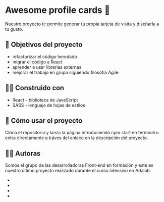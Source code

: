 # Awesome profile cards 🤩

Nuestro proyecto te permite generar tu propia tarjeta de visita y diseñarla a tu gusto.

## 📌 Objetivos del proyecto
* refactorizar el código heredado
* migrar el código a React
* aprender a usar librerías externas
* mejorar el trabajo en grupo siguiendo filosofía Agile

## 👩‍🔧 Construido con
* React - biblioteca de JavaScript
* SASS - lenguaje de hojas de estilos

## 📝 Cómo usar el proyecto
Clona el repositorio y lanza la página introduciendo npm start en terminal o entra directamente a tráves del enlace en la descripción del proyecto.

## 👩‍💻 Autoras
Somos el grupo de las desarrolladoras Front-end en formación y este es nuestro último proyecto realizado durante el curso intensivo en Adalab.

* [Ángela Benavente]: https://github.com/angelabenavente
* [Laura Carril]: https://github.com/carpanla
* [Ana Arribas]: https://github.com/ana-arribas
* [María Dobos]: https://github.com/mariaadobos
